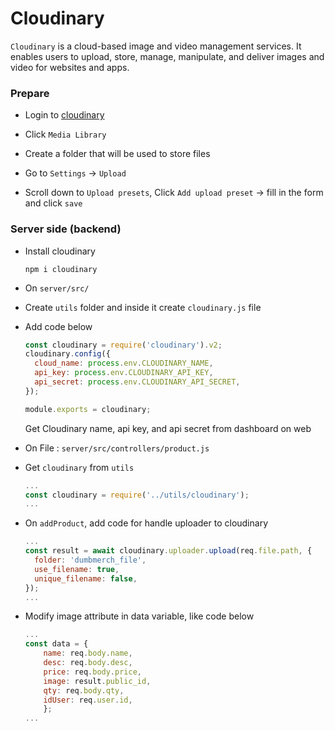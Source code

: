 # Cloudinary

`Cloudinary` is a cloud-based image and video management services. It enables users to upload, store, manage, manipulate, and deliver images and video for websites and apps.

### Prepare

- Login to [cloudinary](https://cloudinary.com/)

* Click `Media Library`

* Create a folder that will be used to store files

* Go to `Settings` → `Upload`

* Scroll down to `Upload presets`, Click `Add upload preset` → fill in the form and click `save`

### Server side (backend)

- Install cloudinary

  ```
  npm i cloudinary
  ```

* On `server/src/`

* Create `utils` folder and inside it create `cloudinary.js` file

* Add code below

  ```javascript
  const cloudinary = require('cloudinary').v2;
  cloudinary.config({
    cloud_name: process.env.CLOUDINARY_NAME,
    api_key: process.env.CLOUDINARY_API_KEY,
    api_secret: process.env.CLOUDINARY_API_SECRET,
  });

  module.exports = cloudinary;
  ```

  Get Cloudinary name, api key, and api secret from dashboard on web

* On File : `server/src/controllers/product.js`

* Get `cloudinary` from `utils`

  ```javascript
  ...
  const cloudinary = require('../utils/cloudinary');
  ...
  ```

* On `addProduct`, add code for handle uploader to cloudinary

  ```javascript
  ...
  const result = await cloudinary.uploader.upload(req.file.path, {
    folder: 'dumbmerch_file',
    use_filename: true,
    unique_filename: false,
  });
  ...
  ```

* Modify image attribute in data variable, like code below

  ```javascript
  ...
  const data = {
      name: req.body.name,
      desc: req.body.desc,
      price: req.body.price,
      image: result.public_id,
      qty: req.body.qty,
      idUser: req.user.id,
      };
  ...
  ```
